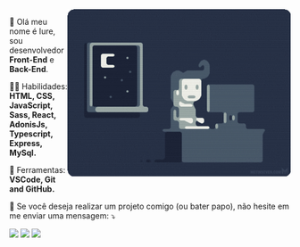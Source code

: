 <img src="code-night.gif" margin-left="36px" min-width="400px" max-width="400px" width="400px" align="right" alt="night-code">

<p align="left"> 
  🖖 Olá meu nome é Iure, sou desenvolvedor <strong>Front-End</strong> e <strong>Back-End</strong>.
</p>

<p align="left">
  👨‍💻 Habilidades: <strong>HTML, CSS, JavaScript, Sass, React, AdonisJs, Typescript, Express, MySql.</strong>
</p>

<p align="left">
  💼 Ferramentas: <strong>VSCode, Git and GitHub.</strong>
</p>

<p align="left">
  💌 Se você deseja realizar um projeto comigo (ou bater papo), não hesite em me enviar uma mensagem: ⤵️
</p>

<p align="left">
  <a href="https://www.instagram.com/iure.sg/" alt="Instagram" target="_blank">
  <img src="https://img.shields.io/badge/-Instagram-DF0174?style=for-the-badge&logo=instagram&logoColor=white&link=https://www.instagram.com/iure.sg/"/></a>
  
  <a href="https://www.linkedin.com/in/iure-silva-024047148/"  alt="Linkedin" target="_blank">
  <img src="https://img.shields.io/badge/-Linkedin-0e76a8?style=for-the-badge&logo=Linkedin&logoColor=white&link=https://www.linkedin.com/in/iure-silva-024047148/" /></a>

  <a href="https://www.facebook.com/iuresilva996/" alt="Facebook" target="_blank">
  <img src="https://img.shields.io/badge/-Facebook-3b5998?style=for-the-badge&logo=facebook&logoColor=white&link=https://www.facebook.com/iuresilva996/"/></a>
</p>  
